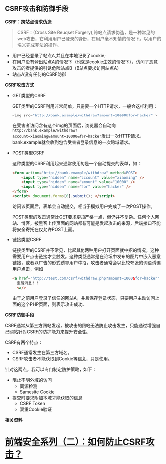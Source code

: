 ## CSRF攻击和防御手段

**CSRF：跨站点请求伪造**

> CSRF：(Cross Site Reuqset Forgery),跨站点请求伪造，是一种常见的web攻击，它利用用户已登录的身份，在用户毫不知情的情况下。以用户的名义完成非法的操作。

- 用户已经登录了站点A,并且在本地记录了cookie;
- 在用户没有登出站点A的情况下（也就是cookie生效的情况下），访问了恶意攻击的者提供的引诱危险站点B（B站点要求访问站点A）
- 站点A没有任何的CSRF防御

**CSRF攻击方式**

- GET类型的CSRF

  GET类型的CSRF利用非常简单，只需要一个HTTP请求，一般会这样利用：

  ```js
  <img src="http://bank.example/withdraw?amount=10000&for=hacker" >
  ```

  在受害者访问含有这个img的页面后，浏览器会自动向`http://bank.example/withdraw?account=xiaoming&amount=10000&for=hacker`发出一次HTTP请求。bank.example就会收到包含受害者登录信息的一次跨域请求。

- POST类型CSRF

  这种类型的CSRF利用起来通常使用的是一个自动提交的表单，如：

  ```html
  <form action="http://bank.example/withdraw" method=POST>
      <input type="hidden" name="account" value="xiaoming" />
      <input type="hidden" name="amount" value="10000" />
      <input type="hidden" name="for" value="hacker" />
  </form>
  <script> document.forms[0].submit(); </script>
  
  ```

  访问该页面后，表单会自动提交，相当于模拟用户完成了一次POST操作。

  POST类型的攻击通常比GET要求更加严格一点，但仍并不复杂。任何个人网站、博客，被黑客上传页面的网站都有可能是发起攻击的来源，后端接口不能将安全寄托在仅允许POST上面。

- 链接类型CSRF

  链接类型的CSRF并不常见，比起其他两种用户打开页面就中招的情况，这种需要用户点击链接才会触发。这种类型通常是在论坛中发布的图片中嵌入恶意链接，或者以广告的形式诱导用户中招，攻击者通常会以比较夸张的词语诱骗用户点击，例如

  ```html
  <a href="http://test.com/csrf/withdraw.php?amount=1000&for=hacker" taget="_blank">
    重磅消息！！
    <a/>
  ```

  由于之前用户登录了信任的网站A，并且保存登录状态，只要用户主动访问上面的这个PHP页面，则表示攻击成功。

**CSRF防御手段**

CSRF通常从第三方网站发起，被攻击的网站无法防止攻击发生，只能通过增强自己网站针对CSRF的防护能力来提升安全性。

CSRF有两个特点：

- CSRF通常发生在第三方域名。
- CSRF攻击者不能获取到Cookie等信息，只是使用。

针对这两点，我可以专门制定防护策略，如下：

- 阻止不明外域的访问
  - 同源检测
  - Samesite Cookie
- 提交时要求附加本域才能获取的信息
  - CSRF Token
  - 双重Cookie验证

**相关资料**

# [前端安全系列（二）：如何防止CSRF攻击？](https://tech.meituan.com/2018/10/11/fe-security-csrf.html)